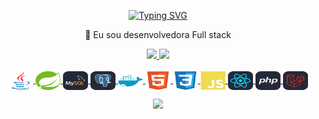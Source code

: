 <p align="center">
  <a href="https://git.io/typing-svg">
    <img src="https://readme-typing-svg.demolab.com?font=Fira+Code&weight=600&size=25&pause=1000&color=ffffff&random=false&width=435&height=40&lines=Ol%C3%A1%2C+eu+sou+Naiane+Goulart!" alt="Typing SVG">
  </a>
</p>

<div align="center">
  
🔭 Eu sou desenvolvedora Full stack

</div>
<div align="center">
  <a href="https://github.com/NaianeG">
  <img height="150em" src="https://github-readme-stats.vercel.app/api?username=NaianeG&show_icons=true&theme=dark&include_all_commits=true&count_private=true"/>
  <img height="150em" src="https://github-readme-stats.vercel.app/api/top-langs/?username=NaianeG&layout=compact&langs_count=7&theme=dark"/>
</div>
    
  <div style="display: inline_block" align="center"><br>
  <img align="center" alt="Java" height="30" width="40" src="https://raw.githubusercontent.com/devicons/devicon/master/icons/java/java-original.svg">
  <img align="center" alt="spring" height="30" width="40" src="https://raw.githubusercontent.com/devicons/devicon/master/icons/spring/spring-original.svg">
  <img align="center" alt="MySQL" height="30" width="40" src="https://raw.githubusercontent.com/tandpfun/skill-icons/65dea6c4eaca7da319e552c09f4cf5a9a8dab2c8/icons/MySQL-Dark.svg">
    <img align="center" alt="postgres" height="30" width="40" src="https://raw.githubusercontent.com/tandpfun/skill-icons/main/icons/PostgreSQL-Dark.svg">
  <img align="center" alt="docker" height="30" width="40" src="https://raw.githubusercontent.com/devicons/devicon/master/icons/docker/docker-plain.svg">
  <img align="center" alt="HTML" height="30" width="40" src="https://raw.githubusercontent.com/devicons/devicon/master/icons/html5/html5-original.svg">
  <img align="center" alt="CSS" height="30" width="40" src="https://raw.githubusercontent.com/devicons/devicon/master/icons/css3/css3-original.svg">
  <img align="center" alt="Js" height="30" width="40" src="https://raw.githubusercontent.com/devicons/devicon/master/icons/javascript/javascript-plain.svg">
  <!-- <img align="center" alt="WordPress" height="30" width="40" src="https://raw.githubusercontent.com/tandpfun/skill-icons/65dea6c4eaca7da319e552c09f4cf5a9a8dab2c8/icons/Wordpress.svg"> -->
  <img align="center" alt="React" height="30" width="40" src="https://raw.githubusercontent.com/tandpfun/skill-icons/main/icons/React-Dark.svg">
  <img align="center" alt="PHP" height="30" width="40" src="https://github.com/tandpfun/skill-icons/raw/main/icons/PHP-Dark.svg">
  <img align="center" alt="PHP" height="30" width="40" src="https://github.com/tandpfun/skill-icons/raw/main/icons/Laravel-Dark.svg">

</div>

  <p></p>
  <div align="center"> 
  
  <a href="https://www.linkedin.com/in/naianegoulart/"><img src="https://img.shields.io/badge/-LinkedIn-%230077B5?style=for-the-badge&logo=linkedin&logoColor=white"></a> 
 
</div>
